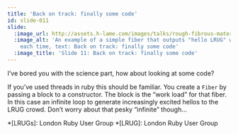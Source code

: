```yaml
---
title: 'Back on track: finally some code'
id: slide-011
slide:
  :image_url: http://assets.h-lame.com/images/talks/rough-fibrous-material/slides/011.png
  :image_alt: 'An example of a simple fiber that outputs "hello LRUG" with more Us
    each time, text: Back on track: finally some code'
  :image_title: 'Slide 11: Back on track: finally some code'
---
```

I’ve bored you with the science part, how about looking at some code?

If you’ve used threads in ruby this should be familiar. You create a `Fiber` by passing a block to a constructor.  The block is the “work load” for that fiber.  In this case an infinite loop to generate increasingly excited hellos to the LRUG crowd.  Don’t worry about that pesky “infinite” though…


*[LRUGs]: London Ruby User Group
*[LRUG]: London Ruby User Group
